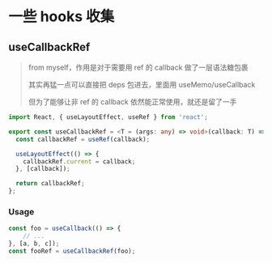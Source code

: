 # 一些 hooks 收集

## useCallbackRef

> from myself，作用是对于需要用 ref 的 callback 做了一层语法糖包裹
>
> 其实再猛一点可以直接把 deps 包进去，里面用 useMemo/useCallback
>
> 但为了能够让非 ref 的 callback 依然能正常使用，就还是留了一手

```typescript
import React, { useLayoutEffect, useRef } from 'react';

export const useCallbackRef = <T = (args: any) => void>(callback: T) => {
  const callbackRef = useRef(callback);

  useLayoutEffect(() => {
    callbackRef.current = callback;
  }, [callback]);

  return callbackRef;
};

```

### Usage

```typescript
const foo = useCallback(() => {
	// ...
}, [a, b, c]);
const fooRef = useCallbackRef(foo);

```

